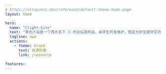 ```yaml
---
# https://vitepress.dev/reference/default-theme-home-page
layout: home

hero:
  name: "Clight-Site"
  text: "萃光小站是一个西大名下（）的论坛类网站，由学生开发维护，暂定为学生提供交流及其资源管理等服务。"
  tagline: awa
  actions:
    - theme: brand
      text: 资源列表
      link: /resource

features:
---
```


